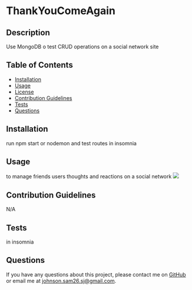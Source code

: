 # ThankYouComeAgain

 ## Description
  Use MongoDB o test CRUD operations on a social network site
  
  ## Table of Contents
  - [Installation](#installation)
  - [Usage](#usage)
  - [License](#license)
  - [Contribution Guidelines](#contribution-guidelines)
  - [Tests](#tests)
  - [Questions](#questions)
  
  ## Installation
  run npm start or nodemon and test routes in insomnia
  
  ## Usage
  to manage friends users thoughts and reactions on a social network
  ![](insomnia.gif)
  
  
  ## Contribution Guidelines
  N/A
  
  ## Tests
  in insomnia
  
  ## Questions
  If you have any questions about this project, please contact me on [GitHub](https://github.com/sjohn294) or email me at johnson.sam26.sj@gmail.com.
